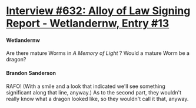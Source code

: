 # [Interview #632: Alloy of Law Signing Report - Wetlandernw, Entry #13](https://www.theoryland.com/intvmain.php?i=632#13)

#### Wetlandernw

Are there mature Worms in
*A Memory of Light*
? Would a mature Worm be a dragon?

#### Brandon Sanderson

RAFO! (With a smile and a look that indicated we'll see something significant along that line, anyway.) As to the second part, they wouldn't really know what a dragon looked like, so they wouldn't call it that, anyway.

